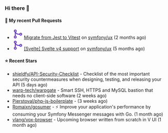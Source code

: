 ### Hi there 👋

#### 🔨 My recent Pull Requests

- ![](./assets/pr-merged.svg) [Migrate from Jest to Vitest](https://github.com/symfony/ux/pull/1202) on [symfony/ux](https://github.com/symfony/ux) (2 months ago)
- ![](./assets/pr-merged.svg) [[Svelte] Svelte v4 support](https://github.com/symfony/ux/pull/1018) on [symfony/ux](https://github.com/symfony/ux) (5 months ago)

#### ⭐ Recent Stars

- [shieldfy/API-Security-Checklist](https://github.com/shieldfy/API-Security-Checklist) - Checklist of the most important security countermeasures when designing, testing, and releasing your API (5 days ago)
- [warp-tech/warpgate](https://github.com/warp-tech/warpgate) - Smart SSH, HTTPS and MySQL bastion that needs no client-side software (2 weeks ago)
- [Pierstoval/php-js-boilerplate](https://github.com/Pierstoval/php-js-boilerplate) -  (3 weeks ago)
- [Romaixn/gosumer](https://github.com/Romaixn/gosumer) - ⚡ Improve your application&#39;s performance by consuming your Symfony Messenger messages with Go. (1 month ago)
- [vlang/vox-browser](https://github.com/vlang/vox-browser) - Upcoming browser written from scratch in V UI (1 month ago)